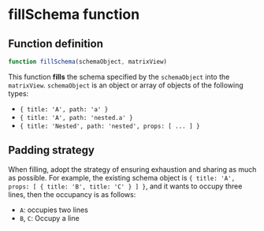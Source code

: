 # fillSchema function

## Function definition

```javascript
function fillSchema(schemaObject, matrixView)
```

This function **fills** the schema specified by the `schemaObject` into the `matrixView`. `schemaObject` is an object or array of objects of the following types:

- `{ title: 'A', path: 'a' }`
- `{ title: 'A', path: 'nested.a' }`
- `{ title: 'Nested', path: 'nested', props: [ ... ] }`

## Padding strategy

When filling, adopt the strategy of ensuring exhaustion and sharing as much as possible. For example, the existing schema object is `{ title: 'A', props: [ { title: 'B', title: 'C' } ] }`, and it wants to occupy three lines, then the occupancy is as follows:

- `A`: occupies two lines
- `B`, `C`: Occupy a line
